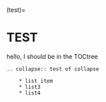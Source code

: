 (test)=

# TEST

hello, I should be in the TOCtree

```{eval-rst}
.. collapse:: test of collapse

    * list item
    * list3
    * list4
```
